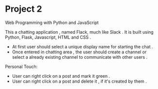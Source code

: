 # Project 2

Web Programming with Python and JavaScript

This a chatting application , named Flack, much like Slack .
It is built using Python, Flask, Javascript, HTML and CSS .

- At first user should select a unique display name for starting the chat .
- Once entered in chatting area , the user should create a channel or select a 
already existing channel to communicate with other users .


Personal Touch:
- User can right click on a post and mark it green .
- User can right click on a post and delete it , if it's created by them .